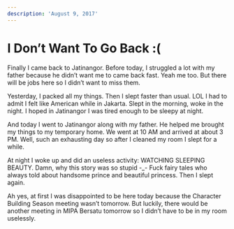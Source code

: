 ```yaml
---
description: 'August 9, 2017'
---
```


# I Don’t Want To Go Back :\(

Finally I came back to Jatinangor. Before today, I struggled a lot with my father because he didn’t want me to came back fast. Yeah me too. But there will be jobs here so I didn’t want to miss them.

Yesterday, I packed all my things. Then I slept faster than usual. LOL I had to admit I felt like American while in Jakarta. Slept in the morning, woke in the night. I hoped in Jatinangor I was tired enough to be sleepy at night.

And today I went to Jatinangor along with my father. He helped me brought my things to my temporary home. We went at 10 AM and arrived at about 3 PM. Well, such an exhausting day so after I cleaned my room I slept for a while.

At night I woke up and did an useless activity: WATCHING SLEEPING BEAUTY. Damn, why this story was so stupid -\_- Fuck fairy tales who always told about handsome prince and beautiful princess. Then I slept again.

Ah yes, at first I was disappointed to be here today because the Character Building Season meeting wasn’t tomorrow. But luckily, there would be another meeting in MIPA Bersatu tomorrow so I didn’t have to be in my room uselessly.

